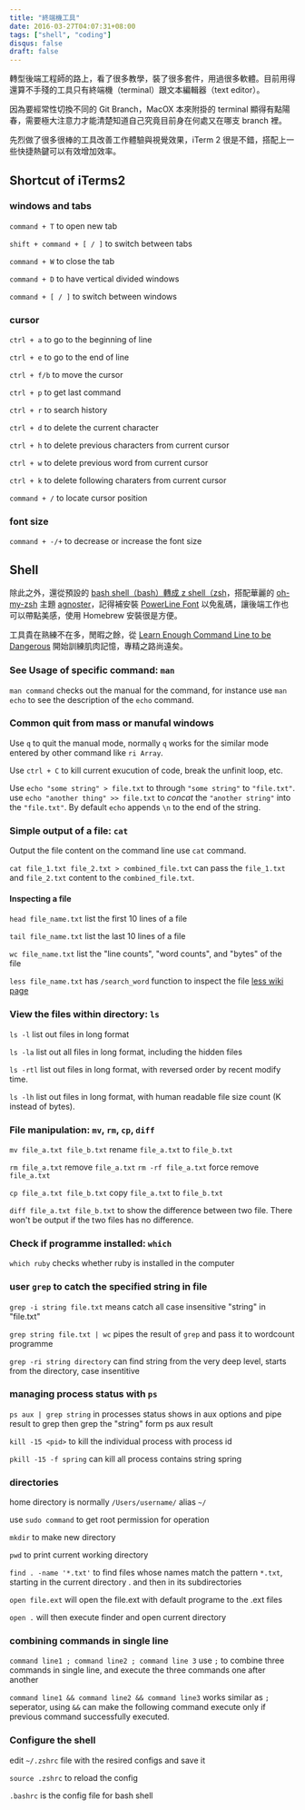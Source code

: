 ```yaml
---
title: "終端機工具"
date: 2016-03-27T04:07:31+08:00
tags: ["shell", "coding"]
disqus: false
draft: false
---
```


轉型後端工程師的路上，看了很多教學，裝了很多套件，用過很多軟體。目前用得還算不手殘的工具只有終端機（terminal）跟文本編輯器（text editor）。

因為要經常性切換不同的 Git Branch，MacOX 本來附掛的 terminal 顯得有點陽春，需要極大注意力才能清楚知道自己究竟目前身在何處又在哪支 branch 裡。

先烈做了很多很棒的工具改善工作體驗與視覺效果，iTerm 2 很是不錯，搭配上一些快捷熱鍵可以有效增加效率。

## Shortcut of iTerms2

### windows and tabs

`command + T` to open new tab

`shift + command + [ / ]` to switch between tabs

`command + W` to close the tab

`command + D` to have vertical divided windows

`command + [ / ]` to switch between windows

### cursor

`ctrl + a` to go to the beginning of line

`ctrl + e` to go to the end of line

`ctrl + f/b` to move the cursor

`ctrl + p` to get last command

`ctrl + r` to search history

`ctrl + d` to delete the current character

`ctrl + h` to delete previous characters from current cursor

`ctrl + w` to delete previous word from current cursor

`ctrl + k` to delete following charaters from current cursor

`command + /` to locate cursor position

### font size

`command + -/+` to decrease or increase the font size

## Shell

除此之外，還從預設的 [bash shell（bash）轉成 z shell（zsh](http://icarus4.logdown.com/posts/177661-from-bash-to-zsh-setup-tips)，搭配華麗的 [oh-my-zsh](http://ohmyz.sh/) 主題 [agnoster](https://gist.github.com/3712874)，記得補安裝 [PowerLine Font](https://github.com/powerline/fonts) 以免亂碼，讓後端工作也可以帶點美感，使用 Homebrew 安裝很是方便。

工具貴在熟練不在多，閒暇之餘，從 [Learn Enough Command Line to be Dangerous](https://www.learnenough.com/command-line-tutorial) 開始訓練肌肉記憶，專精之路尚遠矣。

### See Usage of specific command: `man`

`man command` checks out the manual for the command, for instance use `man echo` to see the description of the `echo` command.

### Common quit from mass or manufal windows

Use `q` to quit the manual mode, normally `q` works for the similar mode entered by other command like `ri Array`.

Use `ctrl + C` to kill current exucution of code, break the unfinit loop, etc.

Use `echo "some string" > file.txt` to through `"some string"` to `"file.txt"`. use `echo "another thing" >> file.txt` to *concat* the `"another string"` into the `"file.txt"`. By default `echo` appends `\n` to the end of the string.

### Simple output of a file: `cat`

Output the file content on the command line use `cat` command.

`cat file_1.txt file_2.txt > combined_file.txt` can pass the `file_1.txt` and `file_2.txt` content to the `combined_file.txt`.

#### Inspecting a file

`head file_name.txt` list the first 10 lines of a file

`tail file_name.txt` list the last 10 lines of a file

`wc file_name.txt` list the "line counts", "word counts", and "bytes" of the file

`less file_name.txt` has `/search_word` function to inspect the file [less wiki page](https://en.wikipedia.org/wiki/Less_(Unix))

### View the files within directory: `ls`

`ls -l` list out files in long format

`ls -la` list out all files in long format, including the hidden files

`ls -rtl` list out files in long format, with reversed order by recent modify time.

`ls -lh` list out files in long format, with human readable file size count (K instead of bytes).

### File manipulation: `mv`, `rm`, `cp`, `diff`

`mv file_a.txt file_b.txt` rename `file_a.txt` to `file_b.txt`

`rm file_a.txt` remove `file_a.txt` `rm -rf file_a.txt` force remove `file_a.txt`

`cp file_a.txt file_b.txt` copy `file_a.txt` to `file_b.txt`

`diff file_a.txt file_b.txt` to show the difference between two file. There won't be output if the two files has no difference.

### Check if programme installed: `which`

`which ruby` checks whether ruby is installed in the computer

### user `grep` to catch the specified string in file

`grep -i string file.txt` means catch all case insensitive "string" in "file.txt"

`grep string file.txt | wc` pipes the result of `grep` and pass it to wordcount programme

`grep -ri string directory` can find string from the very deep level, starts from the directory, case insentitive

### managing process status with `ps`

`ps aux | grep string` in processes status shows in aux options and pipe result to grep then grep the "string" form ps aux result

`kill -15 <pid>` to kill the individual process with process id

`pkill -15 -f spring` can kill all process contains string spring

### directories

home directory is normally `/Users/username/` alias `~/`

use `sudo command` to get root permission for operation

`mkdir` to make new directory

`pwd` to print current working directory

`find . -name '*.txt'` to find files whose names match the pattern `*.txt`, starting in the current directory . and then in its subdirectories

`open file.ext` will open the file.ext with default programe to the .ext files

`open .` will then execute finder and open current directory

### combining commands in single line

`command line1 ; command line2 ; command line 3` use `;` to combine three commands in single line, and execute the three commands one after another

`command line1 && command line2 && command line3` works similar as `;` seperator, using `&&` can make the following command execute only if previous command successfully executed.

### Configure the shell

edit `~/.zshrc` file with the resired configs and save it

`source .zshrc` to reload the config

`.bashrc` is the config file for bash shell
